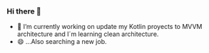 ### Hi there 👋

- 🔭 I’m currently working on update my Kotlin proyects to MVVM architecture and I´m learning clean architecture.
- 😄 ...Also searching a new job.

